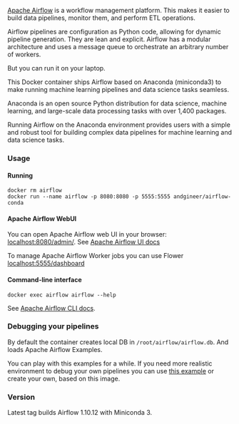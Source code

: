 [Apache Airflow](https://airflow.apache.org/docs/stable/) is a workflow management platform. 
This makes it easier to build data pipelines, monitor them, and perform ETL operations. 

Airflow pipelines are configuration as Python code, allowing for dynamic pipeline generation. 
They are lean and explicit.
Airflow has a modular architecture and uses a message queue to orchestrate an arbitrary number of workers. 

But you can run it on your laptop.

This Docker container ships Airflow based on Anaconda (miniconda3) to make 
running machine learning pipelines and data science tasks seamless. 

Anaconda is an open source Python distribution for data science, machine learning, 
and large-scale data processing tasks with over 1,400 packages. 

Running Airflow on the Anaconda environment provides users with a simple and robust tool for building 
complex data pipelines for machine learning and data science tasks. 

### Usage

#### Running

    docker rm airflow
    docker run --name airflow -p 8080:8080 -p 5555:5555 andgineer/airflow-conda

#### Apache Airflow WebUI

You can open Apache Airflow web UI in your browser: [localhost:8080/admin/](http://127.0.0.1:8080/admin/).
See [Apache Airflow UI docs](https://airflow.apache.org/docs/stable/ui.html)

To manage Apache Airflow Worker jobs you can use Flower [localhost:5555/dashboard](http://127.0.0.1:5555/dashboard)

#### Command-line interface

    docker exec airflow airflow --help

See [Apache Airflow CLI docs](https://airflow.apache.org/docs/stable/usage-cli.html).

### Debugging your pipelines

By default the container creates local DB in `/root/airflow/airflow.db`.
And loads Apache Airflow Examples.

You can play with this examples for a while.
If you need more realistic environment to debug your own pipelines you can use 
[this example](https://github.com/andgineer/airflow/blob/master/docker-compose.yml)
or create your own, based on this image.

### Version

Latest tag builds Airflow 1.10.12 with Miniconda 3.
